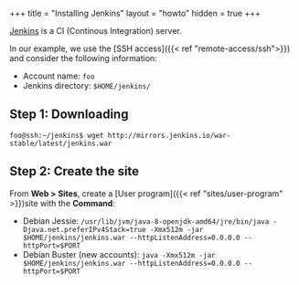 +++
title = "Installing Jenkins"
layout = "howto"
hidden = true
+++

[Jenkins](https://jenkins.io/) is a CI (Continous Integration) server.

In our example, we use the [SSH access]({{< ref "remote-access/ssh">}}) and consider the following information:

- Account name: `foo`
- Jenkins directory: `$HOME/jenkins/`

## Step 1: Downloading

```
foo@ssh:~/jenkins$ wget http://mirrors.jenkins.io/war-stable/latest/jenkins.war
```

## Step 2: Create the site

From **Web > Sites**, create a [User program]({{< ref "sites/user-program" >}})site with the **Command**:

- Debian Jessie: `/usr/lib/jvm/java-8-openjdk-amd64/jre/bin/java -Djava.net.preferIPv4Stack=true -Xmx512m -jar $HOME/jenkins/jenkins.war --httpListenAddress=0.0.0.0 --httpPort=$PORT`
- Debian Buster (new accounts): `java -Xmx512m -jar $HOME/jenkins/jenkins.war --httpListenAddress=0.0.0.0 --httpPort=$PORT`
